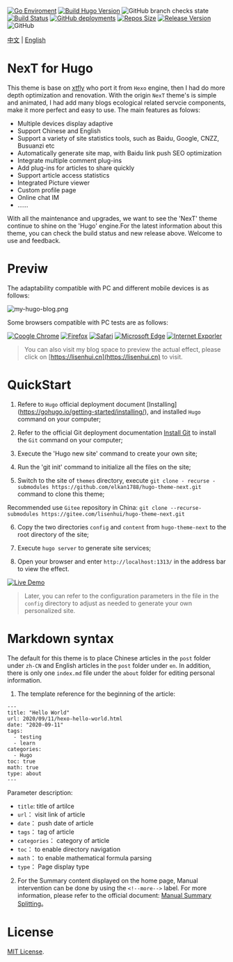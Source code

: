 [![Go Enviroment](https://img.shields.io/static/v1?label=GoLang&message=1.12.1&color=%2300ADD8&logo=Go)](https://studygolang.com/dl#go1.12.1)
[![Build Hugo Version](https://img.shields.io/static/v1?label=Hugo&message=0.87.0&color=%23FF4088&logo=hugo)](https://github.com/gohugoio/hugo/releases/tag/v0.87.0)
![GitHub branch checks state](https://img.shields.io/github/checks-status/elkan1788/hugo-theme-next/main?label=Check%20State&logo=Checkmarx)
[![Build Status](https://img.shields.io/travis/com/elkan1788/hugo-theme-next/main?label=Building&logo=Travis%20CI)](https://travis-ci.com/elkan1788/hugo-theme-next)
[![GitHub deployments](https://img.shields.io/github/deployments/elkan1788/hugo-theme-next/github-pages?label=gh-pg&logo=GitHub)](https://github.com/elkan1788/hugo-theme-next/tree/gh-pg)
[![Repos Size](https://img.shields.io/github/repo-size/elkan1788/hugo-theme-next?color=%23FFBF3B&logo=Files)](https://github.com/elkan1788/hugo-theme-next/releases)
[![Release Version](https://img.shields.io/github/v/release/elkan1788/hugo-theme-next?color=%230082C9&label=Release&logo=Next.js)](https://github.com/elkan1788/hugo-theme-next/releases/latest)
![GitHub](https://img.shields.io/github/license/elkan1788/hugo-theme-next?label=License&logo=WebAuthn)


[中文](https://github.com/elkan1788/hugo-theme-next/blob/main/README.md) | [English](#)

# NexT for Hugo

This theme is base on [xtfly](https://github.com/xtfly/hugo-theme-next) who port it from `Hexo` engine, then I had do more depth optimization and renovation. With the origin `NexT` theme's is simple and animated, I had add many blogs ecological related servcie components, make it more perfect and easy to use. The main features as folows:

- Multiple devices display adaptive
- Support Chinese and English
- Support a variety of site statistics tools, such as Baidu, Google, CNZZ, Busuanzi etc
- Automatically generate site map, with Baidu link push SEO optimization
- Integrate multiple comment plug-ins
- Add plug-ins for articles to share quickly
- Support article access statistics
- Integrated Picture viewer
- Custom profile page
- Online chat IM
- ......

With all the maintenance and upgrades, we want to see the 'NexT' theme continue to shine on the 'Hugo' engine.For the latest information about this theme, you can check the build status and new release above. Welcome to use and feedback.

# Previw

The adaptability compatible with PC and different mobile devices is as follows:

![my-hugo-blog.png](https://lisenhui.gitee.io/imgs/blog/my-hugo-blog.png)

Some browsers compatible with PC tests are as follows:

[![Coogle Chrome](https://img.shields.io/static/v1?label=Chrome&message=92.0.45%2B&color=%234285F4&logo=GoogleChrome)](#)
[![Firefox](https://img.shields.io/static/v1?label=Firefox&message=91.0.2%2B&color=%23FF7139&logo=Firefox)](#)
[![Safari](https://img.shields.io/static/v1?label=Safari&message=14.7.1%2B&color=%23212E50&logo=Safari)](#)
[![Microsoft Edge](https://img.shields.io/static/v1?label=Microsoft%20Edge&message=44.18362%2B&color=%230078D7&logo=Microsoft%20Edge)](#)
[![Internet Exporler](https://img.shields.io/static/v1?label=IE&message=11.356%2B&color=%230076D6&logo=Internet%20Explorer)](#)

> You can also visit my blog space to preview the actual effect, please click on [https://lisenhui.cn](https://lisenhui.cn) to visit.

# QuickStart

1. Refere to `Hugo` official deployment document [Installing] (https://gohugo.io/getting-started/installing/), and installed `Hugo` command on your computer;

2. Refer to the official Git deployment documentation [Install Git](https://git-scm.com/book/zh/v2/%E8%B5%B7%E6%AD%A5-%E5%AE%89%E8%A3%85-Git) to install the `Git` command on your computer;

3. Execute the 'Hugo new site' command to create your own site;

4. Run the 'git init' command to initialize all the files on the site;

5. Switch to the site of `themes` directory, execute `git clone - recurse - submodules https://github.com/elkan1788/hugo-theme-next.git` command to clone this theme;

Recommended use `Gitee` repository in China: `git clone --recurse-submodules https://gitee.com/lisenhui/hugo-theme-next.git`

6. Copy the two directories `config` and `content` from `hugo-theme-next` to the root directory of the site;

7. Execute `hugo server` to generate site services;

8. Open your browser and enter `http://localhost:1313/` in the address bar to view the effect.

[![Live Demo](https://asciinema.org/a/434226.svg)](https://asciinema.org/a/434226)

> Later, you can refer to the configuration parameters in the file in the `config` directory to adjust as needed to generate your own personalized site.

# Markdown syntax

The default for this theme is to place Chinese articles in the `post` folder under `zh-CN` and English articles in the `post` folder under `en`. In addition, there is only one `index.md` file under the `about` folder for editing personal information.

1. The template reference for the beginning of the article:

```
---
title: "Hello World"
url: 2020/09/11/hexo-hello-world.html
date: "2020-09-11"
tags: 
  - testing
  - learn
categories:
  - Hugo
toc: true
math: true
type: about
---
```

Parameter description:

- `title`: title of artilce
- `url`： visit link of article
- `date`： push date of article
- `tags`： tag of article
- `categories`： category of article
- `toc`： to enable directory navigation
- `math`： to enable mathematical formula parsing
- `type`： Page display type

2. For the Summary content displayed on the home page, Manual intervention can be done by using the `<!--more-->` label. For more information, please refer to the official document: [Manual Summary Splitting](https://gohugo.io/content-management/summaries/#user-defined-manual-summary-splitting)。

# License
[MIT License](LICENSE).